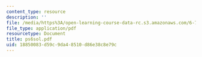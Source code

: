 ```yaml
---
content_type: resource
description: ''
file: /media/https%3A/open-learning-course-data-rc.s3.amazonaws.com/6-780-semiconductor-manufacturing-spring-2003/18850083d59c9da48510d86e38c8e79c_ps6sol.pdf
file_type: application/pdf
resourcetype: Document
title: ps6sol.pdf
uid: 18850083-d59c-9da4-8510-d86e38c8e79c
---
```

